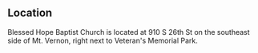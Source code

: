 ## Location

Blessed Hope Baptist Church is located at 910 S 26th St on the southeast side of Mt. Vernon, right next to Veteran's Memorial Park.